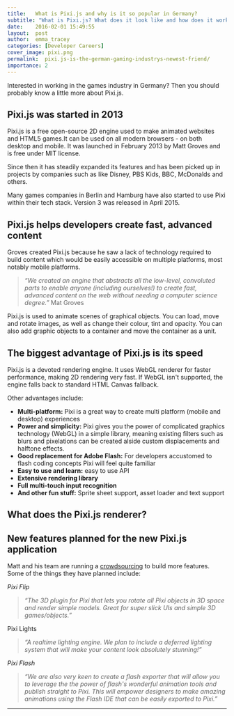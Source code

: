 ```yaml
---
title:   What is Pixi.js and why is it so popular in Germany?
subtitle: "What is Pixi.js? What does it look like and how does it work? Why are companies in Germany using Pixi.js within their tech stack? Learn all about Pixi.js and the impact it's having on the games industry in Germany!"
date:    2016-02-01 15:49:55
layout:  post
author:  emma_tracey
categories: [Developer Careers]
cover_image: pixi.png
permalink:  pixi.js-is-the-german-gaming-industrys-newest-friend/
importance: 2
---
```



Interested in working in the games industry in Germany? Then you should probably know a little more about Pixi.js.

<!--more--> 


## Pixi.js was started in 2013

Pixi.js is a free open-source 2D engine used to make animated websites and HTML5 games.It can be used on all modern browsers - on both desktop and mobile.  It was launched in February 2013 by Matt Groves and is free under MIT license.

Since then it has steadily expanded its features and has been picked up in projects by companies such as  like Disney, PBS Kids, BBC, McDonalds and others.

Many games companies in Berlin and Hamburg have also started to use Pixi within their tech stack. Version 3 was released in April 2015.

## Pixi.js helps developers create fast, advanced content

Groves created Pixi.js because he saw a lack of technology required to build content which would be easily accessible on multiple platforms, most notably mobile platforms.

>*“We created an engine that abstracts all the low-level, convoluted parts to enable anyone (including ourselves!) to create fast, advanced content on the web without needing a computer science degree.”*
Mat Groves

Pixi.js is used to animate scenes of graphical objects. You can load, move and rotate images, as well as change their colour, tint and opacity. You can also add graphic objects to a container and move the container as a unit.

## The biggest advantage of Pixi.js is its speed

Pixi.js is a devoted rendering engine. It uses WebGL renderer for faster performance, making 2D rendering very fast. If WebGL isn't supported, the engine falls back to standard HTML Canvas fallback.

Other advantages include:

* **Multi-platform:** Pixi is a great way to create multi platform (mobile and desktop) experiences
* **Power and simplicity:**  Pixi gives you the power of complicated graphics technology (WebGL) in a simple library, meaning existing filters such as blurs and pixelations can be created alside custom displacements and halftone effects.
* **Good replacement for Adobe Flash:** For developers accustomed to flash coding concepts Pixi will feel quite familiar
* **Easy to use and learn:** easy to use API
* **Extensive rendering library**
* **Full multi-touch input recognition**
* **And other fun stuff:** Sprite sheet support, asset loader and text support


## What does the Pixi.js renderer?

<script src="https://gist.github.com/duksis/fc211c09ee2acead32c0.js"></script>

<script src="https://cdn.rawgit.com/GoodBoyDigital/pixi.js/v3.0.0-rc1/bin/pixi.js"></script>
<div id="rotating-honeypot"></div>

<script type="text/javascript" src="https://rawgit.com/duksis/fc211c09ee2acead32c0/raw/pixi-basic-honeypot.js"></script>

## New features planned for the new Pixi.js application

Matt and his team are running a [crowdsourcing][1] to build more features. Some of the things they have planned include:

*Pixi Flip*

>*“The 3D plugin for Pixi that lets you rotate all Pixi objects in 3D space and render simple models. Great for super slick UIs and simple 3D games/objects.”*

Pixi Lights

>*“A realtime lighting engine. We plan to include a deferred lighting system that will make your content look absolutely stunning!”*

*Pixi Flash*

>*“We are also very keen to create a flash exporter that will allow you to leverage the the power of flash's wonderful animation tools and publish straight to Pixi. This will empower designers to make amazing animations using the Flash IDE that can be easily exported to Pixi.”*

* * *




[1]: https://www.patreon.com/user?u=2384552&u=2384552&ty=h
[2]: https://app.honeypot.io/users/sign_up?utm_source=blog&utm_medium=organic&utm_term=e&utm_content=160201&utm_campaign=dev-no
